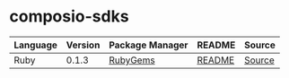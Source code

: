 # composio-sdks

|Language|Version|Package Manager|README|Source|
|-|-|-|-|-|
|Ruby|0.1.3|[RubyGems](https://rubygems.org/gems/composio/versions/0.1.3)|[README](https://github.com/konfig-dev/composio-sdks/tree/HEAD/ruby#readme)|[Source](https://github.com/konfig-dev/composio-sdks/tree/HEAD/ruby)|